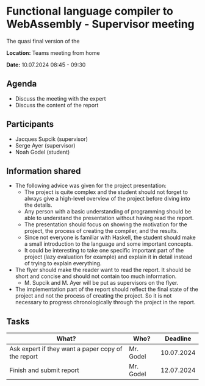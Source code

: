 # Functional language compiler to WebAssembly - Supervisor meeting

The quasi final version of the

**Location:** Teams meeting from home

**Date:** 10.07.2024 08:45 - 09:30

## Agenda

* Discuss the meeting with the expert
* Discuss the content of the report

## Participants

* Jacques Supcik (supervisor)
* Serge Ayer (supervisor)
* Noah Godel (student)

## Information shared

* The following advice was given for the project presentation:
    * The project is quite complex and the student should not forget to always give a high-level overview of the project before diving into the details.
    * Any person with a basic understanding of programming should be able to understand the presentation without having read the report.
    * The presentation should focus on showing the motivation for the project, the process of creating the compiler, and the results.
    * Since not everyone is familiar with Haskell, the student should make a small introduction to the language and some important concepts.
    * It could be interesting to take one specific important part of the project (lazy evaluation for example) and explain it in detail instead of trying to explain everything.
* The flyer should make the reader want to read the report. It should be short and concise and should not contain too much information.
    * M. Supcik and M. Ayer will be put as supervisors on the flyer.
* The implementation part of the report should reflect the final state of the project and not the process of creating the project. So it is not necessary to progress chronologically through the project in the report.

## Tasks

What?            | Who? | Deadline
---------------- | --- | ---
Ask expert if they want a paper copy of the report | Mr. Godel | 10.07.2024
Finish and submit report | Mr. Godel | 12.07.2024
